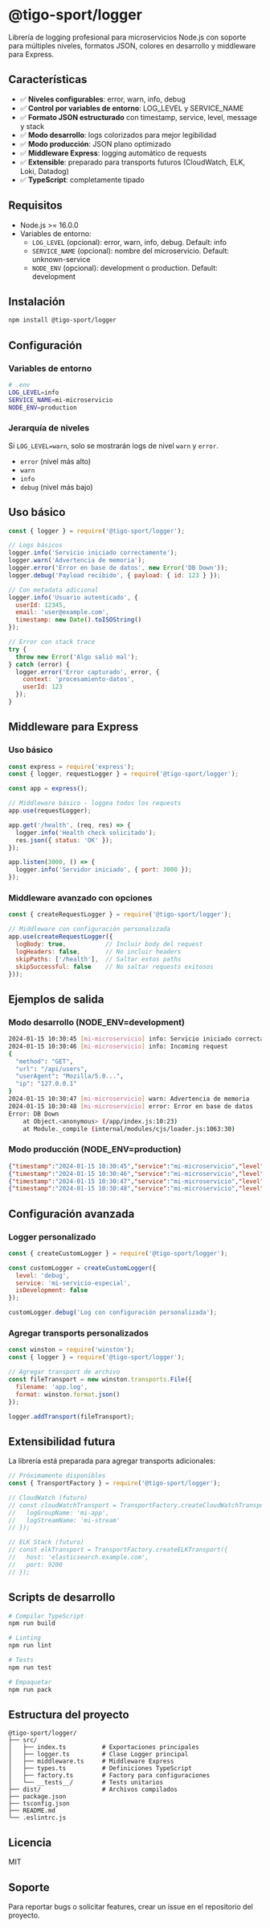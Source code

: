 # @tigo-sport/logger

Librería de logging profesional para microservicios Node.js con soporte para múltiples niveles, formatos JSON, colores en desarrollo y middleware para Express.

## Características

- ✅ **Niveles configurables**: error, warn, info, debug
- ✅ **Control por variables de entorno**: LOG_LEVEL y SERVICE_NAME
- ✅ **Formato JSON estructurado** con timestamp, service, level, message y stack
- ✅ **Modo desarrollo**: logs colorizados para mejor legibilidad
- ✅ **Modo producción**: JSON plano optimizado
- ✅ **Middleware Express**: logging automático de requests
- ✅ **Extensible**: preparado para transports futuros (CloudWatch, ELK, Loki, Datadog)
- ✅ **TypeScript**: completamente tipado

## Requisitos

- Node.js >= 16.0.0
- Variables de entorno:
  - `LOG_LEVEL` (opcional): error, warn, info, debug. Default: info
  - `SERVICE_NAME` (opcional): nombre del microservicio. Default: unknown-service
  - `NODE_ENV` (opcional): development o production. Default: development

## Instalación

```bash
npm install @tigo-sport/logger
```

## Configuración

### Variables de entorno

```bash
# .env
LOG_LEVEL=info
SERVICE_NAME=mi-microservicio
NODE_ENV=production
```

### Jerarquía de niveles

Si `LOG_LEVEL=warn`, solo se mostrarán logs de nivel `warn` y `error`.

- `error` (nivel más alto)
- `warn`
- `info`
- `debug` (nivel más bajo)

## Uso básico

```javascript
const { logger } = require('@tigo-sport/logger');

// Logs básicos
logger.info('Servicio iniciado correctamente');
logger.warn('Advertencia de memoria');
logger.error('Error en base de datos', new Error('DB Down'));
logger.debug('Payload recibido', { payload: { id: 123 } });

// Con metadata adicional
logger.info('Usuario autenticado', { 
  userId: 12345, 
  email: 'user@example.com',
  timestamp: new Date().toISOString()
});

// Error con stack trace
try {
  throw new Error('Algo salió mal');
} catch (error) {
  logger.error('Error capturado', error, { 
    context: 'procesamiento-datos',
    userId: 123 
  });
}
```

## Middleware para Express

### Uso básico

```javascript
const express = require('express');
const { logger, requestLogger } = require('@tigo-sport/logger');

const app = express();

// Middleware básico - loggea todos los requests
app.use(requestLogger);

app.get('/health', (req, res) => {
  logger.info('Health check solicitado');
  res.json({ status: 'OK' });
});

app.listen(3000, () => {
  logger.info('Servidor iniciado', { port: 3000 });
});
```

### Middleware avanzado con opciones

```javascript
const { createRequestLogger } = require('@tigo-sport/logger');

// Middleware con configuración personalizada
app.use(createRequestLogger({
  logBody: true,           // Incluir body del request
  logHeaders: false,       // No incluir headers
  skipPaths: ['/health'],  // Saltar estos paths
  skipSuccessful: false    // No saltar requests exitosos
}));
```

## Ejemplos de salida

### Modo desarrollo (NODE_ENV=development)

```bash
2024-01-15 10:30:45 [mi-microservicio] info: Servicio iniciado correctamente
2024-01-15 10:30:46 [mi-microservicio] info: Incoming request
{
  "method": "GET",
  "url": "/api/users",
  "userAgent": "Mozilla/5.0...",
  "ip": "127.0.0.1"
}
2024-01-15 10:30:47 [mi-microservicio] warn: Advertencia de memoria
2024-01-15 10:30:48 [mi-microservicio] error: Error en base de datos
Error: DB Down
    at Object.<anonymous> (/app/index.js:10:23)
    at Module._compile (internal/modules/cjs/loader.js:1063:30)
```

### Modo producción (NODE_ENV=production)

```json
{"timestamp":"2024-01-15 10:30:45","service":"mi-microservicio","level":"info","message":"Servicio iniciado correctamente"}
{"timestamp":"2024-01-15 10:30:46","service":"mi-microservicio","level":"info","message":"Incoming request","method":"GET","url":"/api/users","userAgent":"Mozilla/5.0...","ip":"127.0.0.1"}
{"timestamp":"2024-01-15 10:30:47","service":"mi-microservicio","level":"warn","message":"Advertencia de memoria"}
{"timestamp":"2024-01-15 10:30:48","service":"mi-microservicio","level":"error","message":"Error en base de datos","stack":"Error: DB Down\n    at Object.<anonymous> (/app/index.js:10:23)"}
```

## Configuración avanzada

### Logger personalizado

```javascript
const { createCustomLogger } = require('@tigo-sport/logger');

const customLogger = createCustomLogger({
  level: 'debug',
  service: 'mi-servicio-especial',
  isDevelopment: false
});

customLogger.debug('Log con configuración personalizada');
```

### Agregar transports personalizados

```javascript
const winston = require('winston');
const { logger } = require('@tigo-sport/logger');

// Agregar transport de archivo
const fileTransport = new winston.transports.File({
  filename: 'app.log',
  format: winston.format.json()
});

logger.addTransport(fileTransport);
```

## Extensibilidad futura

La librería está preparada para agregar transports adicionales:

```javascript
// Próximamente disponibles
const { TransportFactory } = require('@tigo-sport/logger');

// CloudWatch (futuro)
// const cloudWatchTransport = TransportFactory.createCloudWatchTransport({
//   logGroupName: 'mi-app',
//   logStreamName: 'mi-stream'
// });

// ELK Stack (futuro)
// const elkTransport = TransportFactory.createELKTransport({
//   host: 'elasticsearch.example.com',
//   port: 9200
// });
```

## Scripts de desarrollo

```bash
# Compilar TypeScript
npm run build

# Linting
npm run lint

# Tests
npm run test

# Empaquetar
npm run pack
```

## Estructura del proyecto

```
@tigo-sport/logger/
├── src/
│   ├── index.ts          # Exportaciones principales
│   ├── logger.ts         # Clase Logger principal
│   ├── middleware.ts     # Middleware Express
│   ├── types.ts          # Definiciones TypeScript
│   ├── factory.ts        # Factory para configuraciones
│   └── __tests__/        # Tests unitarios
├── dist/                 # Archivos compilados
├── package.json
├── tsconfig.json
├── README.md
└── .eslintrc.js
```

## Licencia

MIT

## Soporte

Para reportar bugs o solicitar features, crear un issue en el repositorio del proyecto.